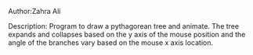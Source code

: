 Author:Zahra Ali

Description: Program to draw a pythagorean tree and animate. The tree expands and collapses based on the y axis of the mouse position and the angle of the branches vary based on the mouse x axis location.


